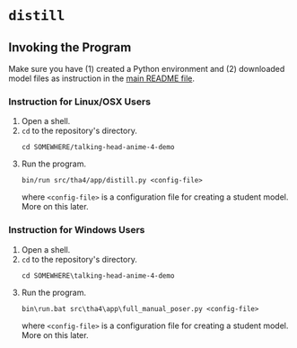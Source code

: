 # `distill`

## Invoking the Program

Make sure you have (1) created a Python environment and (2) downloaded model files as instruction in the [main README file](../README.md).

### Instruction for Linux/OSX Users

1. Open a shell.
2. `cd` to the repository's directory.
   ```
   cd SOMEWHERE/talking-head-anime-4-demo
   ```
3. Run the program.
   ```
   bin/run src/tha4/app/distill.py <config-file>
   ```
   where `<config-file>` is a configuration file for creating a student model. More on this later.

### Instruction for Windows Users

1. Open a shell.
2. `cd` to the repository's directory.
   ```
   cd SOMEWHERE\talking-head-anime-4-demo
   ```
3. Run the program.
   ```
   bin\run.bat src\tha4\app\full_manual_poser.py <config-file>
   ```   
   where `<config-file>` is a configuration file for creating a student model. More on this later.
